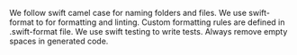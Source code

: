 We follow swift camel case for naming folders and files.
We use swift-format to for formatting and linting. Custom formatting rules are defined in .swift-format file.
We use swift testing to write tests.
Always remove empty spaces in generated code.
